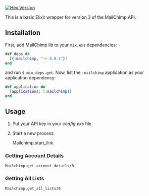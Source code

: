 [![Hex Version](http://img.shields.io/hexpm/v/mailchimp.svg)](https://hex.pm/packages/mailchimp)

This is a basic Elixir wrapper for version 3 of the MailChimp API.

## Installation

First, add MailChimp lib to your `mix.exs` dependencies:

```elixir
def deps do
  [{:mailchimp, "~> 0.0.1"}]
end
```

and run `$ mix deps.get`. Now, list the `:mailchimp` application as your
application dependency:

```elixir
def application do
  [applications: [:mailchimp]]
end
```

## Usage

1. Put your API key in your *config.exs* file.

2. Start a new process:


    Mailchimp.start_link

### Getting Account Details

    Mailchimp.get_account_details/0

### Getting All Lists

    Mailchimp.get_all_lists/0
